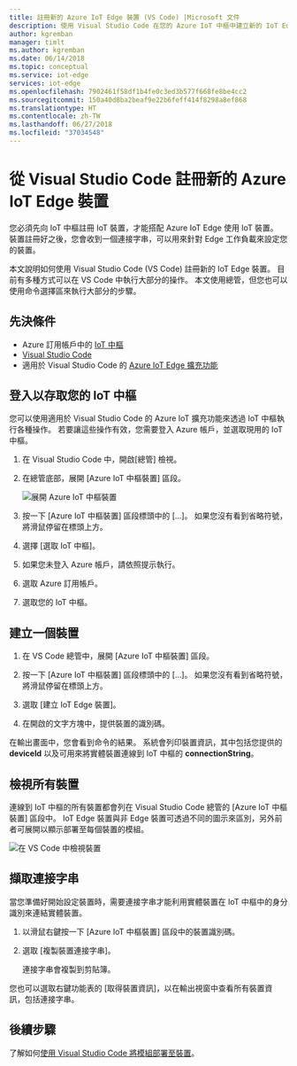 ```yaml
---
title: 註冊新的 Azure IoT Edge 裝置 (VS Code) |Microsoft 文件
description: 使用 Visual Studio Code 在您的 Azure IoT 中樞中建立新的 IoT Edge 裝置
author: kgremban
manager: timlt
ms.author: kgremban
ms.date: 06/14/2018
ms.topic: conceptual
ms.service: iot-edge
services: iot-edge
ms.openlocfilehash: 7902461f58df1b4fe0c3ed3b577f668fe8be4cc2
ms.sourcegitcommit: 150a40d8ba2beaf9e22b6feff414f8298a8ef868
ms.translationtype: HT
ms.contentlocale: zh-TW
ms.lasthandoff: 06/27/2018
ms.locfileid: "37034548"
---
```

# <a name="register-a-new-azure-iot-edge-device-from-visual-studio-code"></a>從 Visual Studio Code 註冊新的 Azure IoT Edge 裝置

您必須先向 IoT 中樞註冊 IoT 裝置，才能搭配 Azure IoT Edge 使用 IoT 裝置。 裝置註冊好之後，您會收到一個連接字串，可以用來針對 Edge 工作負載來設定您的裝置。 

本文說明如何使用 Visual Studio Code (VS Code) 註冊新的 IoT Edge 裝置。 目前有多種方式可以在 VS Code 中執行大部分的操作。 本文使用總管，但您也可以使用命令選擇區來執行大部分的步驟。 

## <a name="prerequisites"></a>先決條件

* Azure 訂用帳戶中的 [IoT 中樞](../iot-hub/iot-hub-create-through-portal.md)
* [Visual Studio Code](https://code.visualstudio.com/) 
* 適用於 Visual Studio Code 的 [Azure IoT Edge 擴充功能](https://marketplace.visualstudio.com/items?itemName=vsciot-vscode.azure-iot-edge)

## <a name="sign-in-to-access-your-iot-hub"></a>登入以存取您的 IoT 中樞

您可以使用適用於 Visual Studio Code 的 Azure IoT 擴充功能來透過 IoT 中樞執行各種操作。 若要讓這些操作有效，您需要登入 Azure 帳戶，並選取現用的 IoT 中樞。

1. 在 Visual Studio Code 中，開啟[總管] 檢視。

2. 在總管底部，展開 [Azure IoT 中樞裝置] 區段。 

   ![展開 Azure IoT 中樞裝置](./media/how-to-register-device-vscode/azure-iot-hub-devices.png)

3. 按一下 [Azure IoT 中樞裝置] 區段標頭中的 [...]。 如果您沒有看到省略符號，將滑鼠停留在標頭上方。 

4. 選擇 [選取 IoT 中樞]。

5. 如果您未登入 Azure 帳戶，請依照提示執行。 

6. 選取 Azure 訂用帳戶。 

7. 選取您的 IoT 中樞。 

## <a name="create-a-device"></a>建立一個裝置

1. 在 VS Code 總管中，展開 [Azure IoT 中樞裝置] 區段。 

2. 按一下 [Azure IoT 中樞裝置] 區段標頭中的 [...]。 如果您沒有看到省略符號，將滑鼠停留在標頭上方。 

3. 選取 [建立 IoT Edge 裝置]。 

4. 在開啟的文字方塊中，提供裝置的識別碼。 

在輸出畫面中，您會看到命令的結果。 系統會列印裝置資訊，其中包括您提供的 **deviceId** 以及可用來將實體裝置連線到 IoT 中樞的 **connectionString**。 

## <a name="view-all-devices"></a>檢視所有裝置

連線到 IoT 中樞的所有裝置都會列在 Visual Studio Code 總管的 [Azure IoT 中樞裝置] 區段中。 IoT Edge 裝置與非 Edge 裝置可透過不同的圖示來區別，另外前者可展開以顯示部署至每個裝置的模組。 

   ![在 VS Code 中檢視裝置](./media/how-to-register-device-vscode/view-devices.png)

## <a name="retrieve-the-connection-string"></a>擷取連接字串

當您準備好開始設定裝置時，需要連接字串才能利用實體裝置在 IoT 中樞中的身分識別來連結實體裝置。

1. 以滑鼠右鍵按一下 [Azure IoT 中樞裝置] 區段中的裝置識別碼。 
2. 選取 [複製裝置連接字串]。

   連接字串會複製到剪貼簿。 

您也可以選取右鍵功能表的 [取得裝置資訊]，以在輸出視窗中查看所有裝置資訊，包括連接字串。 


## <a name="next-steps"></a>後續步驟

了解如何[使用 Visual Studio Code 將模組部署至裝置](how-to-deploy-modules-vscode.md)。
